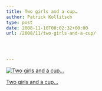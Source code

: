 ```yaml
---
title: Two girls and a cup…
author: Patrick Kollitsch
type: post
date: 2008-11-10T00:02:32+00:00
url: /2008/11/two-girls-and-a-cup/




---
```

<div class="media image">
  <a href="http://www.flickr.com/photos/schreibblogade/3019472180/" title="Two girls and a cup..."><img src="//farm4.static.flickr.com/3039/3019472180_8f12472be5.jpg" alt="Two girls and a cup..." /></p> 
  
  <p>
    Two girls and a cup&#8230;
  </p>
  
  <p>
    </a></div>